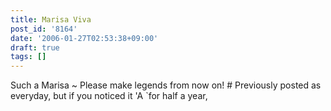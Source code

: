 ```yaml
---
title: Marisa Viva
post_id: '8164'
date: '2006-01-27T02:53:38+09:00'
draft: true
tags: []
---
```


Such a Marisa ~ Please make legends from now on! # Previously posted as everyday, but if you noticed it 'A `for half a year,
